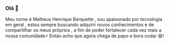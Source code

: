 ### Olá 👋
Meu nome é Matheus Henrique Barquette , sou apaixonado por tecnologia em geral , estou sempre buscando adquirir novos conhecimentos e de compartilhar os meus próprios , a fim de poder fortalecer cada vez mais a nossa comunidade⚡
Então acho que agora chega de papo e bora codar 😄!

<!--
**matheusbarquette/matheusbarquette** is a ✨ _special_ ✨ repository because its `README.md` (this file) appears on your GitHub profile.

Here are some ideas to get you started:

- 🔭 I’m currently working on ...
- 🌱 I’m currently learning ...
- 👯 I’m looking to collaborate on ...
- 🤔 I’m looking for help with ...
- 💬 Ask me about ...
- 📫 How to reach me: ...
- 😄 Pronouns: ...
- ⚡ Fun fact: ...
-->

